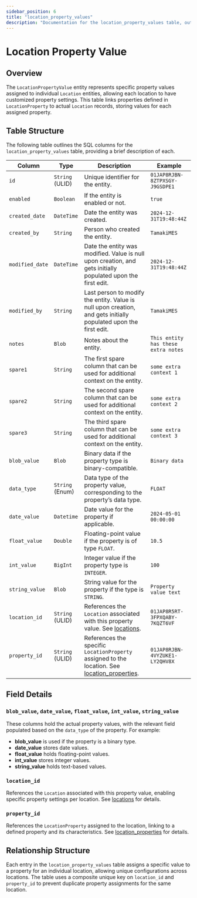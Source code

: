 ```yaml
---
sidebar_position: 6
title: "location_property_values"
description: "Documentation for the location_property_values table, outlining its columns and structure."
---
```


# Location Property Value

## Overview

The `LocationPropertyValue` entity represents specific property values assigned to individual `Location` entities,
allowing each location to have customized property settings. This table links properties defined in `LocationProperty`
to actual `Location` records, storing values for each assigned property.

## Table Structure

The following table outlines the SQL columns for the `location_property_values` table, providing a brief description of
each.

| Column          | Type            | Description                                                                                                                          | Example                             |
|-----------------|-----------------|--------------------------------------------------------------------------------------------------------------------------------------|-------------------------------------|
| `id`            | `String` (ULID) | Unique identifier for the entity.                                                                                                    | `01JAP8RJBN-8ZTPXSGY-J9GSDPE1`      |
| `enabled`       | `Boolean`       | If the entity is enabled or not.                                                                                                     | `true`                              |
| `created_date`  | `DateTime`      | Date the entity was created.                                                                                                         | `2024-12-31T19:48:44Z`              |
| `created_by`    | `String`        | Person who created the entity.                                                                                                       | `TamakiMES`                         |
| `modified_date` | `DateTime`      | Date the entity was modified. Value is null upon creation, and gets initially populated upon the first edit.                         | `2024-12-31T19:48:44Z`              |
| `modified_by`   | `String`        | Last person to modify the entity. Value is null upon creation, and gets initially populated upon the first edit.                     | `TamakiMES`                         |
| `notes`         | `Blob`          | Notes about the entity.                                                                                                              | `This entity has these extra notes` |
| `spare1`        | `String`        | The first spare column that can be used for additional context on the entity.                                                        | `some extra context 1`              |
| `spare2`        | `String`        | The second spare column that can be used for additional context on the entity.                                                       | `some extra context 2`              |
| `spare3`        | `String`        | The third spare column that can be used for additional context on the entity.                                                        | `some extra context 3`              |
| `blob_value`    | `Blob`          | Binary data if the property type is binary-compatible.                                                                               | `Binary data`                       |
| `data_type`     | `String` (Enum) | Data type of the property value, corresponding to the property’s data type.                                                          | `FLOAT`                             |
| `date_value`    | `Datetime`      | Date value for the property if applicable.                                                                                           | `2024-05-01 00:00:00`               |
| `float_value`   | `Double`        | Floating-point value if the property is of type `FLOAT`.                                                                             | `10.5`                              |
| `int_value`     | `BigInt`        | Integer value if the property type is `INTEGER`.                                                                                     | `100`                               |
| `string_value`  | `Blob`          | String value for the property if the type is `STRING`.                                                                               | `Property value text`               |
| `location_id`   | `String` (ULID) | References the `Location` associated with this property value. See [locations](../location-model/location).                          | `01JAP8R5RT-3FPXQABY-7KQZT6VF`      |
| `property_id`   | `String` (ULID) | References the specific `LocationProperty` assigned to the location. See [location_properties](../location-model/location-property). | `01JAP8RJBN-4VYZUKE1-LY2QHV8X`      |

## Field Details

### `blob_value`, `date_value`, `float_value`, `int_value`, `string_value`

These columns hold the actual property values, with the relevant field populated based on the `data_type` of the
property. For example:

- **blob_value** is used if the property is a binary type.
- **date_value** stores date values.
- **float_value** holds floating-point values.
- **int_value** stores integer values.
- **string_value** holds text-based values.

### `location_id`

References the `Location` associated with this property value, enabling specific property settings per location.
See [locations](../location-model/location) for details.

### `property_id`

References the `LocationProperty` assigned to the location, linking to a defined property and its characteristics.
See [location_properties](../location-model/location-property) for details.

## Relationship Structure

Each entry in the `location_property_values` table assigns a specific value to a property for an individual location,
allowing unique configurations across locations. The table uses a composite unique key on `location_id` and
`property_id` to prevent duplicate property assignments for the same location.
